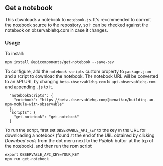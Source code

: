 ## Get a notebook

This downloads a notebook to `notebook.js`. It's recommended to commit the notebook source to the repository, so it can be checked against the notebook on observablehq.com in case it changes.

### Usage

To install:

```
npm install @apicomponents/get-notebook --save-dev
```

To configure, add the `notebook-scripts` custom property to `package.json` and a script to download the notebook. The notebook URL will be converted to an API URL by changing `beta.observablehq.com` to `api.observablehq.com` and appending `.js` to it.

```
  "notebookScripts": {
    "notebook": "https://beta.observablehq.com/@benatkin/building-an-npm-module-with-observable"
  },
  "scripts": {
    "get-notebook": "get-notebook"
  }
```

To run the script, first set `OBSERVABLE_API_KEY` to the key in the URL for downloading a notebook (found at the end of the URL obtained by clicking *Download code* from the dot menu next to the *Publish* button at the top of the notebook), and then run the npm script:

```
export OBSERVABLE_API_KEY=YOUR_KEY
npm run get-notebook
```